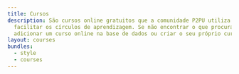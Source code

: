 ```yaml
---
title: Cursos
description: São cursos online gratuitos que a comunidade P2PU utiliza para
  facilitar os círculos de aprendizagem. Se não encontrar o que procura, poderá
  adicionar um curso online na base de dados ou criar o seu próprio curso.
layout: courses
bundles:
  - style
  - courses
---
```

